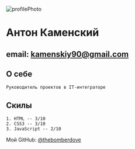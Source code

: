 ![profilePhoto](https://sun9-77.userapi.com/s/v1/if2/o2qVbWI6Y8SCVnfZLxsxNxkicpekvU4ROqmE5Fa1exa70e1ffoBb438DOudzNTQ4wGr8kOroWS93QpFRkmHlZvay.jpg)

# Антон Каменский
## email: kamenskiy90@gmail.com
## О себе
    Руководитель проектов в IT-интеграторе
## Скилы
    1. HTML -- 3/10
    2. CSS3 -- 3/10
    3. JavaScript -- 2/10

Мой GitHub: [@thebomberdove](https://github.com/TheBomberDove)
